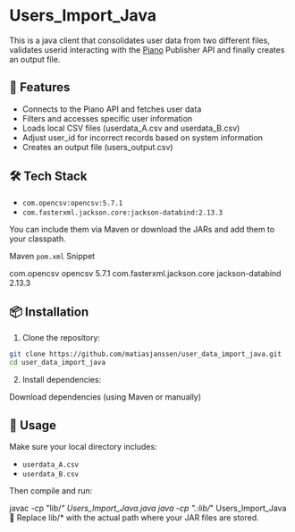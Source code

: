 # Users_Import_Java

This is a java client that consolidates user data from two different files, validates userid interacting with the [Piano](https://piano.io/) Publisher API and finally creates an output file.


## 📌 Features

- Connects to the Piano API and fetches user data
- Filters and accesses specific user information
- Loads local CSV files (userdata_A.csv and userdata_B.csv)
- Adjust user_id for incorrect records based on system information
- Creates an output file (users_output.csv)


## 🛠️ Tech Stack

- `com.opencsv:opencsv:5.7.1`
- `com.fasterxml.jackson.core:jackson-databind:2.13.3`

You can include them via Maven or download the JARs and add them to your classpath.

Maven `pom.xml` Snippet

<dependencies>
    <dependency>
        <groupId>com.opencsv</groupId>
        <artifactId>opencsv</artifactId>
        <version>5.7.1</version>
    </dependency>
    <dependency>
        <groupId>com.fasterxml.jackson.core</groupId>
        <artifactId>jackson-databind</artifactId>
        <version>2.13.3</version>
    </dependency>
</dependencies>

## 📦 Installation

1. Clone the repository:

```bash
git clone https://github.com/matiasjanssen/user_data_import_java.git
cd user_data_import_java
```

2. Install dependencies:

Download dependencies (using Maven or manually)

## 🚀 Usage

Make sure your local directory includes:

- `userdata_A.csv`
- `userdata_B.csv`

Then compile and run:

javac -cp "lib/*" Users_Import_Java.java
java -cp ".:lib/*" Users_Import_Java
📝 Replace lib/* with the actual path where your JAR files are stored.

